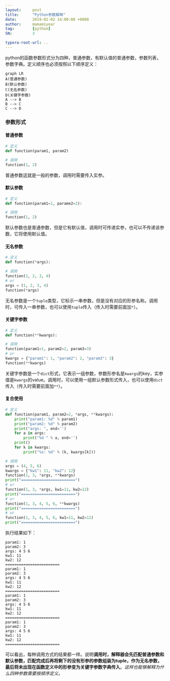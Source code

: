 ```yaml
---
layout:     post
title:      "Python参数解释"
date:       2019-02-02 14:00:00 +0800
author:     mamamiyear
tag:        [python]
SN:         3

typora-root-url: ..
---
```


​	python的函数参数形式分为四种，普通参数，有默认值的普通参数，参数列表，参数字典。定义顺序也必须按照以下顺序定义：

```mermaid
graph LR
A(普通参数)
B(默认参数)
C(无名参数)
D(关键字参数)
A --> B
B --> C
C --> D
```

### 参数形式

#### 普通参数

```python
# 定义
def function(param1, param2)

# 调用
function(1, 2)
```

普通参数这就是一般的参数，调用时需要传入实参。

#### 默认参数

```python
# 定义
def function(param1=1, parame2=2):

# 调用
function(1, 2)
```

默认参数也是普通参数，但是它有默认值，调用时可传递实参，也可以不传递该参数，它将使用默认值。

#### 无名参数

```python
# 定义
def function(*args):

# 调用
function(1, 2, 3, 4)
# or
args = (1, 2, 3, 4)
function(*args)
```

无名参数是一个`tuple`类型，它标示一串参数，但是没有对应的形参名称。调用时，可传入一串参数，也可以使用`tuple`传入（传入时需要前面加`*`）。

#### 关键字参数

```python
# 定义
def function(**kwargs):

# 调用
function(param1=1, param2=2, param3=3)
# or
kwargs = {"param1": 1, "param2": 2, "param3": 3}
function(**kwargs)
```

关键字参数是一个`dict`形式，它表示一组参数，参数形参名是`kwargs`的key，实参值是`kwargs`的value。调用时，可以使用一组默认参数形式传入，也可以使用`dict`传入（传入时需要前面加`**`）。

#### 复合使用

```python
# 定义
def function(param1, param2=2, *args, **kwargs):
    print("param1: %d" % param1)
    print("param2: %d" % param2)
    print("args: ", end='')
    for a in args:
        print("%d " % a, end='')
    print()
    for k in kwargs:
        print("%s: %d" % (k, kwargs[k]))

# 调用
args = (4, 5, 6)
kwargs = {"kw1": 11, "kw2": 12} 
function(1, 3, *args, **kwargs)
print("========================")
# or
function(1, 3, *args, kw1=11, kw2=12)
print("========================")
# or
function(1, 3, 4, 5, 6, **kwargs)
print("========================")
# or
function(1, 3, 4, 5, 6, kw1=11, kw2=12)
print("========================")
```

执行结果如下：

```
param1: 1
param2: 3
args: 4 5 6 
kw1: 11
kw2: 12
========================
param1: 1
param2: 3
args: 4 5 6 
kw1: 11
kw2: 12
========================
param1: 1
param2: 3
args: 4 5 6 
kw1: 11
kw2: 12
========================
param1: 1
param2: 3
args: 4 5 6 
kw1: 11
kw2: 12
========================
```

可以看出，每种调用方式的结果都一样。说明**调用时，解释器会先匹配普通参数和默认参数，匹配完成后再将剩下的没有形参的参数组装为tuple，作为无名参数，最后将未出现在函数定义中的形参变为关键字参数字典传入**。*这样也能够解释为什么四种参数需要按顺序定义。*


